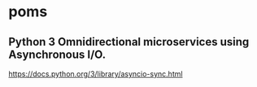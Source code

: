 # poms

## Python 3 Omnidirectional microservices using Asynchronous I/O.

<https://docs.python.org/3/library/asyncio-sync.html>
